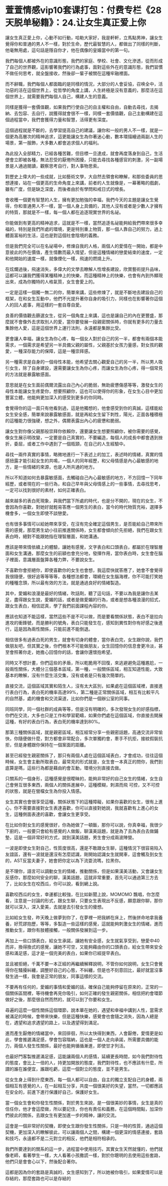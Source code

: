 # 萱萱情感vip10套课打包：付费专栏《28天脱单秘籍》：24.让女生真正爱上你

讓女生真正愛上你，心動不如行動，哈勒大家好，我是軒軒，立馬點男神，讓女生覺得你和普通的男人不一樣，對於生命，歷代最智慧的人，都做出了同樣的判斷，他毫無用處，這句話是隱自你才，他在偶像的皇婚當中的第一句。

我們每個人都被外在的意識形態，我們的家庭、學校、社會、文化滲透，從而形成了自己的世界觀，這影響著我們的行為處事，面對這些外在的意識形態，我們習慣不做任何思考，就全盤接收，然後卻一輩子被關在這種牢融裡面。

而不辭職，我們每個人都面臨的是同樣的情況，大部分的人會妥協，召唤全中，活功惡的活在這個世界上，從哲學的角度上講，人生終極是沒有意義的，那麼活在這個世界上，就需要我們每個人自己，構建人生的意義。

同樣是獲得一套價值觀，如果我們行使自己的自主權和自由，自動去尋找，去揭納、去包容、去自行，說獲得就會很不一樣，同樣一套價值觀，自己主動構建在這個過程當中，我們會獲得力量和智慧，活得更有深度。

這個過程就是不斷的，去學習提高自己的建議，讓你和一般的男人不一樣，就是一個更為高層次的精神追求，這更能讓女生為你著迷心動，數本環描繪過兩副人生的場景，第一服飾，大多數人都會追求個人的福利。

為此投入全部精力，已經各種苦難，但目標一旦達成，就會再度落身到自己，生活便會立即被各種，無法忍受的厭倦所困擾，只能去尋找各種感官的刺激，另一副場景是人通過閱讀，觀察思考自行，對人事物思索。

對歷史上偉大的一些成就，比如藝術文學，大自然去領會和瞭解，和那些委員的思想連接，站在一個更高的生命角度上來講，前者的人生就像是，一幕著略的戲劇，雖有广度，但是缺乏深度，而後者由於有學問和戒日式的增長。

會收穫一個更有智慧的人生，擁有更加勉強的幸福，我們今天的主題是讓女生覺得，你和普通男人不一樣，當一個人身上具備的，其他人沒有或者是少數人才擁有的特質，那就是不一樣，每一個人都在追逐現實世界的名祕。

你能做到有更高的精神追求，這就是不一樣，當然追逐名祕能夠給我們帶來很多幸福的，特別是我們所處的環境，更是特別重上物質，那一個人靠自己的努力，過上體面富裕的生活，這也是對這個社會陰境的義務。

但是我們完全可以在名祕場中，修煉自我的人格，兩個人的愛情在一開始，都是中意彼此的外在價值，產生情數而最入情望，但是這種情緒的戀愛結束的速度，一定和他開始的速度一樣，就像煙化一樣，飛速的燃燒上升。

在炫爛過後，飛速消失，多偉大的文學去瞭解人性增長建設，欣賞藝術提升品味，這都可以讓我們獲得某種精神上的快樂，而這種精神上的快樂，也會有內到外顯現出來，成為你獨特的人格氣質，女生會愛上的。

一定是這樣一個獨一無二的你，簡單來講，這些修煉了，就是不斷地去建設自己的框架，在和女生互動中，他們不光提升著你自身的吸引力，同樣也在影響著你這個人的回人處事，用這樣的一套自尊自愛。

良善的價值觀去篩選女生，從另一個角度上來講，這也是讓自己的內在更豐盛，那麼就不會像外去求取別人的愛，當你要發展一段親密關係時，你就有更多的力量去集餘他人愛，這是這個世界上運行法則，永遠都是集餘比受。

更會讓人幸福，讓女生為你心疼，每一個女人對於自己的另一半，都會有兩個本能需求，一個需求是希望另一半具備父親的屬性，父親基於女孩力量感，對女孩的觀愛，一種深存能力的保障，這是一種崇拜感。

另一種需求是自身的一個母性本能，他希望去關心觀愛自己的另一半，所以男人吸引女生，除了自身建設，還需要讓女生為你心疼，而讓女生為你心疼，得一個常見的方法就是暴露敏感面。

意思就是在女生面前偶爾流露出自己內心的脆弱，無助疲憊傷感等等，激發女生的母性本能讓女生疼愛你，想要照顧你，這也可以使得你的形象，在女生心目中更加豐富立體，他能夠更加深入的感受到更多的你同時。

會覺得你的這一面只有他看到過，這是他獨想的，他會感受到你的真誠，這樣能給女生安全感，簡單來說暴露敏感面，就是再給女生留下刺性，陽光，正面各種積極的這種能力很強硬，想之外，偶爾表露出內心的疲憊和脆弱。

讓女生對你像父親那般崇拜你依賴你，還要讓女生想要照顧你，被你需要的感覺，像女生展示明改變，一定要是自己真實的，不要編造，每個人的成長中都會遇到挫折，委屈，或者工作中遇到了一個瓶頸，在自己的人生經驗中。

尋找一兩件真實的事情，略微地進行一下表述上的加工，表述時的情緒，真實的情感扭露才能引起女生的共鳴，一個人的同年經歷，和父母情感是內心最敏感的地方，是一些情緒的來源，也是人所共通的地方。

所以不知道如何去暴露敏感面，去觸碰自己內心最敏感的地方，不方回憶一下同年經歷，或者現在的一些行為，和自己早年與父母情感上的一些事情，去尋找思考，一定可以找到很好的素材，如何正確表白。

越來越多的表白死現象，與我們當下所處的時代，也是分不開的，現在的女生，不會因為你喜歡，對她好就輕易答應一個男生的表白，當今的時代物質充裕，選擇多 機會多，一個女生即使不談戀愛。

也有很多事情可以給她帶來享受，在沒有完全確定這個男生，是否能給自己帶來所需的感覺，那麼男生幼小往前推進關係時，女生都會傾向於先拒絕，我們在跟女生表白時，絕對不能跟她指在理智層面，和她溝通。

應該是帶來情依續上的體驗，讓她有感覺，文字表白和口頭表白，都屬於在理智層面和女生溝通，那麼女生的前額也會充分地，發揮作用，當你表白時，女生會在腦子裡面，意識層面盤算各種力弊，不要說女生。

不喜歡你會拒絕你，即使喜歡你的女生也會想，我這麼快就答應了，她會不會覺得我很隨便，很好追等等等等，各種想法都會，環繞在女生腦海裡，你不可能打笑她的種種念頭，所以最有效的方法，就是通過良好的情緒製造。

其中，愛媚和浪漫是最好的情緒，吹話劑，聽了這句話，不要以為我是讓你去某足，盡得跟女生說，愛媚的話，或者是做愛媚的行為，或者是想各種浪漫的招式，跟女生表白，相信認真，學了我們前面課程內容的你。

應該也知道不能這樣，當然這些不是不可以做，而是要看關係狀態，表白不是拉向進攻的衝鋒號，而是勝利的號角，表白只能發生在，感知到異性對你有好感之後進行，這是因為兩性關係，只能前進不能倒退。

相信很多有過表白死的男生，就會有切身的體會，當你表白完，女生跟你說，我們做朋友吧，但其實之後，你們根本不可能做朋友，女生回憶你的信息會更冷淡，甚至會照著你走，她擔心回憶你的話，會讓你還懷抱希望。

同時又不想計畫，你們這些的矛盾，所以乾脆用不回復，來逃避避免這種尷尬，一般兩性關係，大體分三個基本區域，第一種，一般關係區域，相互知道性能，大致基本的瞭解，沒有什麼生活交集，沒有或者是只有幾次簡單的。

直接交流，這個區域其實和陌生人，沒有太大區別，如果處在這個區域裡，直接進行表白行為，表白死的機率高達99%，第二種是正常關係區域，相互有比較平凡的自然基，處的機會和交流渠道，比如你們是一個辦公室的同事。

同班同學，同一個社群的成員等等，但是沒有明確的，多次發現女生的好感指標，你們在交流，大多也只是工作和學習範疇，如果你們處在這個區域，你直接去開展這種，有好的表白行為，表白死的機率達到80%。

那第三種關係區域，就是親密區域，相互經常分享一些親密話題，高通交流非常愉快，你隨便做什麼，對方都會非常配合，多次單獨約會，牽手不抗拒，接紋假裝抗拒，但是身體跟你保持在一個案面的距離。

甚至已經發生親密關係了，那只有兩個人處在這個區域表白，才會成功，往往這個時候，女生會主動所取表白，最常見的形式就是，女生會一本真正的問你，我們到底算是嗎，這些行為都是藉由約會互動，環境分別直接去做。

只關系的一個身形，這種感覺是很曖昧的，能夠非常好的自己女生的情緒，女生自己會勞互很多東西，兩個人的關係進展中，這種模糊，刺濕而飛 可控，又不可控的狀態，就是在營檔女生為你投入情感。

女生其實也會很享受這種，關係狀態下的這種障礙，如果你喜歡的女生，很有上進心，你不需要直接對女生表達喜歡，你可以直接對她說，我就喜歡有上進心的女生，這種側面表達的喜歡，會讓女生更享受。

在比如你對女生的感覺很好，你為她做了一頓飯，那你可以說，你真幸福，我很少下廚的，一般要只會給有感覺的人做飯，聊漢美話題，就是為了去為表白去做鋪墊，這是一個非常好的方式，說到漢美話題，男生會分成兩波陣營。

一波是即使女生對自己，性質度很高，還是不敢跟女生聊，這種情況下很容易陷入友誼區，還有一波就是還沒有怎麼認識，剛開始認識女生就開車，這會觸及到女生的，AST反當夫妻子，她會把你定以為下流耍流嗎，拉黑你。

是不理你，語言可以調動女生的情緒，推動關係，但是如果漢美活動，又會讓女生反感你，那麼如何安全的聊，漢美話題，這就非常重要，首先可以通過第三方去了，比如女生在咬西瓜，你可以說，看到網上說。

喜歡咬西瓜的女生，幸運都比較強，在比如新聞上說，MOMOMO 飄唱，你怎麼看，注意是一討論的形式，跟女生聊，只要女生表現出不反感，願意跟你聊，那你就可以深入，深入愛美，去就是去引發女生的傻想。

比如給女生發，昨天晚上做夢到你了，在夢裡一把我綁在床上，然後拼命地拿我養養，好荒謬抱歷，等等，多製造一些這樣的感覺，這就能夠刺激女生的情緒，進而推動女生，跟你有肢體接觸，一般關係發展到這一步。

再加上一些口頭表白，給女生承諾，讓她有安全感，女生就氣享受到，戀愛中40而非，換得換式的感覺，讓她不可空，又能夠藉由你的口頭表白，給女生帶來安全感和滿足感，這才是一個完美的表白，如果你已經提早表白。

並且被拒絕，千萬不要一本正經的再繼續解釋說明，不管你如何說明，女生只會覺得你在騷擾糾纏，調整好自己的心態，不糾纏，但是也不刻意回比，最好就當沒事發生過一樣，我會是正常的朋友，同事這樣的交流。

不要再有任何的，愛媚的事情和愛媚的話，確保自己能夠停留在原來的，正常的一個關係區間裡，等待機會再見你吸引，如何正確的發生親密關係，相信把約會環節做好之後，那麼很自然而然的，就可以到了你要和女生。

尋遍的這麼一個性關係這個環節，說本華在她的，遇望和幸福中講到人性，當需求被滿足的時候，會帶來快樂，但是這種快樂，感覺會也會隨之消失，因為人總是在，遇望和追求遇望的路上，以及遇望得到滿足。

進而產生厭倦的情緒當中，來回徘徊，所以太快得到東西，人會厭倦，愛情更是如此，學會推遲滿足感，學會包容階納，這也是一個人走向承諾，所需要具備的能力，兩個人發生性關係，最好也能夠循循漸進，即使甘才列活。

也最好門客製推遲滿足感，這能讓兩個人的感情，延續更長時間，如今我們對待性的態度，會比上一倍的人，持更加開放的態度，我們對待性，也不應該有什麼，所謂的誰在誰便宜，誰跟吃虧，這麼一個對立的態度，並不是男生。

從女生身上得到什麼東西，每一個人都可以自由，自主的獨立支配自己的身體，兩個相互有感覺的人，在一起相互分享，共度一個很美好的失望，當然，一切都應該在安全的，前進下進行保護好自己，保護好女生。

當一個女生會和你發生性關係，對於男生來說，是一個很美妙的事情，女生是真的信任你，他才會這麼做，所以要記住，你也有責任和義務，在這個時間點，加深你們彼此的關係，去跟女生有更加進一步的精神，讓的交流。

這會是一個非常好的契機，即使女生跟你發生性關係，只是一時的性質，通過這個契機，更加深入的瞭解彼此，可以讓兩個人之間，構建一個更深的情感連接，套路和技巧，永遠都不是二元對立的相反，他們是相符相承的。

我們所要達到的關系的這一步，過程當中使用技巧，其實女生天然就懂的，他們就像老師，看著學生一樣，大人看著小孩撒謊一樣，對於你聰明的去使用這些套路，他們只是會會心以下，然後配合著你。

這都是因為你的套路是真誠的，女生感知到了，所以她被你吸引，如果愛情可以是存結的，那麼套路也可以是存結的